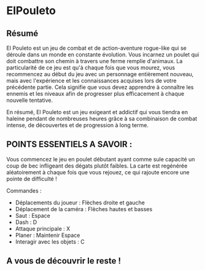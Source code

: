 # ElPouleto

## Résumé

El Pouleto est un jeu de combat et de action-aventure rogue-like qui se déroule dans un monde en constante évolution. Vous incarnez un poulet qui doit combattre son chemin à travers une ferme remplie d'animaux. La particularité de ce jeu est qu'à chaque fois que vous mourez, vous recommencez au début du jeu avec un personnage entièrement nouveau, mais avec l'expérience et les connaissances acquises lors de votre précédente partie. Cela signifie que vous devez apprendre à connaître les ennemis et les niveaux afin de progresser plus efficacement à chaque nouvelle tentative.

En résumé, El Pouleto est un jeu exigeant et addictif qui vous tiendra en haleine pendant de nombreuses heures grâce à sa combinaison de combat intense, de découvertes et de progression à long terme.


## POINTS ESSENTIELS A SAVOIR :

Vous commencez le jeu en poulet débutant ayant comme sule capacité un coup de bec infligeant des dégats plutôt faibles.
La carte est regénérée aléatoirement à chaque fois que vous rejouez, ce qui rajoute encore une pointe de difficulté !

Commandes : 
- Déplacements du joueur : Flèches droite et gauche
- Déplacement de la caméra : Flèches hautes et basses
- Saut : Espace
- Dash : D
- Attaque principale : X
- Planer : Maintenir Espace
- Interagir avec les objets : C

## A vous de découvrir le reste !
